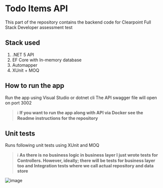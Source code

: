 # Todo Items API
This part of the repository contains the backend code for Clearpoint Full Stack Developer assessment test

## Stack used
1. .NET 5 API
2. EF Core with In-memory database
3. Automapper
4. XUnit + MOQ

## How to run the app
Run the app using Visual Studio or dotnet cli
The API swagger file will open on port 3002

> ℹ️ **If you want to run the app along with API via Docker see the Readme instructions for the repository**

## Unit tests
Runs following unit tests using XUnit and MOQ
> ℹ️ **As there is no business logic in business layer I just wrote tests for Controllers. However, ideally; there will be tests for business layer too and Integration tests where we call actual repository and data store**

![image](https://user-images.githubusercontent.com/20395556/140626279-f1dc69b5-0b80-415d-8104-1c9949dd0191.png)

